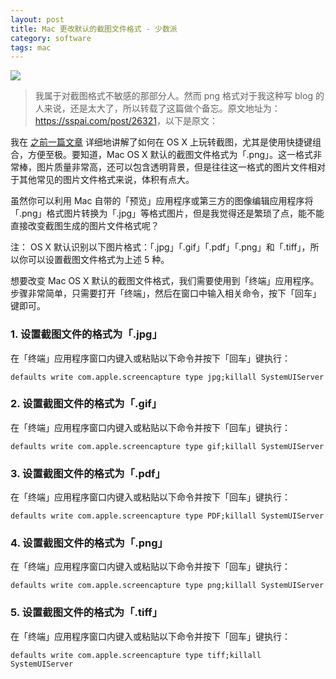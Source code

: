 ```yaml
---
layout: post
title: Mac 更改默认的截图文件格式 - 少数派
category: software
tags: mac
---
```


![](https://cdn.kelu.org/blog/tags/mac.jpg)

> 我属于对截图格式不敏感的那部分人。然而 png 格式对于我这种写 blog 的人来说，还是太大了，所以转载了这篇做个备忘。原文地址为：<https://sspai.com/post/26321>，以下是原文：

我在 [之前一篇文章](https://sspai.com/25978) 详细地讲解了如何在 OS X 上玩转截图，尤其是使用快捷键组合，方便至极。要知道，Mac OS X 默认的截图文件格式为「.png」。这一格式非常棒，图片质量非常高，还可以包含透明背景，但是往往这一格式的图片文件相对于其他常见的图片文件格式来说，体积有点大。

虽然你可以利用 Mac 自带的「预览」应用程序或第三方的图像编辑应用程序将「.png」格式图片转换为「.jpg」等格式图片，但是我觉得还是繁琐了点，能不能直接改变截图生成的图片文件格式呢？

注： OS X 默认识别以下图片格式：「.jpg」「.gif」「.pdf」「.png」和「.tiff」，所以你可以设置截图文件格式为上述 5 种。

想要改变 Mac OS X 默认的截图文件格式，我们需要使用到「终端」应用程序。 步骤非常简单，只需要打开「终端」，然后在窗口中输入相关命令，按下「回车」键即可。

### 1. 设置截图文件的格式为「.jpg」

在「终端」应用程序窗口内键入或粘贴以下命令并按下「回车」键执行：

```
defaults write com.apple.screencapture type jpg;killall SystemUIServer
```

### 2. 设置截图文件的格式为「.gif」

在「终端」应用程序窗口内键入或粘贴以下命令并按下「回车」键执行：

```
defaults write com.apple.screencapture type gif;killall SystemUIServer
```

### 3. 设置截图文件的格式为「.pdf」

在「终端」应用程序窗口内键入或粘贴以下命令并按下「回车」键执行：

```
defaults write com.apple.screencapture type PDF;killall SystemUIServer
```

### 4. 设置截图文件的格式为「.png」

在「终端」应用程序窗口内键入或粘贴以下命令并按下「回车」键执行：

```
defaults write com.apple.screencapture type png;killall SystemUIServer
```

### 5. 设置截图文件的格式为「.tiff」

在「终端」应用程序窗口内键入或粘贴以下命令并按下「回车」键执行：

```
defaults write com.apple.screencapture type tiff;killall SystemUIServer
```

